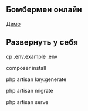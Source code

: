 ## Бомбермен онлайн

<a href="https://game.trendtalk.online">Демо</a>


## Развернуть у себя

cp .env.example .env

composer install

php artisan key:generate

php artisan migrate

php artisan serve
